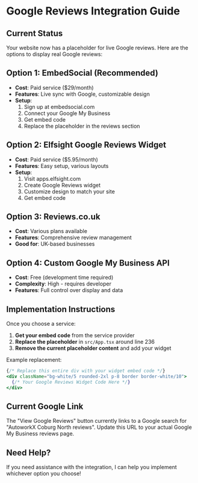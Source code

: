 # Google Reviews Integration Guide

## Current Status
Your website now has a placeholder for live Google reviews. Here are the options to display real Google reviews:

## Option 1: EmbedSocial (Recommended)
- **Cost**: Paid service ($29/month)
- **Features**: Live sync with Google, customizable design
- **Setup**: 
  1. Sign up at embedsocial.com
  2. Connect your Google My Business
  3. Get embed code
  4. Replace the placeholder in the reviews section

## Option 2: Elfsight Google Reviews Widget
- **Cost**: Paid service ($5.95/month)
- **Features**: Easy setup, various layouts
- **Setup**:
  1. Visit apps.elfsight.com
  2. Create Google Reviews widget
  3. Customize design to match your site
  4. Get embed code

## Option 3: Reviews.co.uk
- **Cost**: Various plans available
- **Features**: Comprehensive review management
- **Good for**: UK-based businesses

## Option 4: Custom Google My Business API
- **Cost**: Free (development time required)
- **Complexity**: High - requires developer
- **Features**: Full control over display and data

## Implementation Instructions
Once you choose a service:

1. **Get your embed code** from the service provider
2. **Replace the placeholder** in `src/App.tsx` around line 236
3. **Remove the current placeholder content** and add your widget

Example replacement:
```jsx
{/* Replace this entire div with your widget embed code */}
<div className="bg-white/5 rounded-2xl p-8 border border-white/10">
  {/* Your Google Reviews Widget Code Here */}
</div>
```

## Current Google Link
The "View Google Reviews" button currently links to a Google search for "AutoworkX Coburg North reviews". Update this URL to your actual Google My Business reviews page.

## Need Help?
If you need assistance with the integration, I can help you implement whichever option you choose!